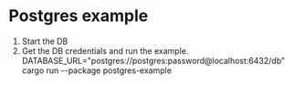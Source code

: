 # Postgres example

1. Start the DB
2. Get the DB credentials and run the example.
DATABASE_URL="postgres://postgres:password@localhost:6432/db" cargo run --package postgres-example

